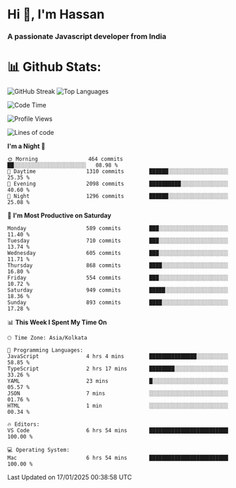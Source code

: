 # Hi 👋, I'm Hassan
### A passionate Javascript developer from India


# 📊 Github Stats:
![GitHub Streak](https://github-readme-streak-stats.herokuapp.com/?user=codeblooded47&theme=dracula&hide_border=false)
![Top Languages](https://github-readme-stats.vercel.app/api/top-langs/?username=codeblooded47&layout=compact&theme=dracula)



<!--START_SECTION:waka-->
![Code Time](http://img.shields.io/badge/Code%20Time-882%20hrs%2034%20mins-blue)

![Profile Views](http://img.shields.io/badge/Profile%20Views-2-blue)

![Lines of code](https://img.shields.io/badge/From%20Hello%20World%20I%27ve%20Written-24.1%20million%20lines%20of%20code-blue)

**I'm a Night 🦉** 

```text
🌞 Morning                464 commits         ██░░░░░░░░░░░░░░░░░░░░░░░   08.98 % 
🌆 Daytime                1310 commits        ██████░░░░░░░░░░░░░░░░░░░   25.35 % 
🌃 Evening                2098 commits        ██████████░░░░░░░░░░░░░░░   40.60 % 
🌙 Night                  1296 commits        ██████░░░░░░░░░░░░░░░░░░░   25.08 % 
```
📅 **I'm Most Productive on Saturday** 

```text
Monday                   589 commits         ███░░░░░░░░░░░░░░░░░░░░░░   11.40 % 
Tuesday                  710 commits         ███░░░░░░░░░░░░░░░░░░░░░░   13.74 % 
Wednesday                605 commits         ███░░░░░░░░░░░░░░░░░░░░░░   11.71 % 
Thursday                 868 commits         ████░░░░░░░░░░░░░░░░░░░░░   16.80 % 
Friday                   554 commits         ███░░░░░░░░░░░░░░░░░░░░░░   10.72 % 
Saturday                 949 commits         █████░░░░░░░░░░░░░░░░░░░░   18.36 % 
Sunday                   893 commits         ████░░░░░░░░░░░░░░░░░░░░░   17.28 % 
```


📊 **This Week I Spent My Time On** 

```text
🕑︎ Time Zone: Asia/Kolkata

💬 Programming Languages: 
JavaScript               4 hrs 4 mins        ███████████████░░░░░░░░░░   58.85 % 
TypeScript               2 hrs 17 mins       ████████░░░░░░░░░░░░░░░░░   33.26 % 
YAML                     23 mins             █░░░░░░░░░░░░░░░░░░░░░░░░   05.57 % 
JSON                     7 mins              ░░░░░░░░░░░░░░░░░░░░░░░░░   01.76 % 
HTML                     1 min               ░░░░░░░░░░░░░░░░░░░░░░░░░   00.34 % 

🔥 Editors: 
VS Code                  6 hrs 54 mins       █████████████████████████   100.00 % 

💻 Operating System: 
Mac                      6 hrs 54 mins       █████████████████████████   100.00 % 
```


 Last Updated on 17/01/2025 00:38:58 UTC
<!--END_SECTION:waka-->

